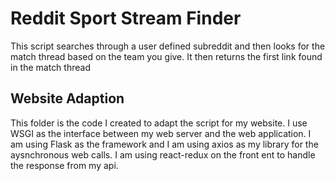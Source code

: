 # Reddit Sport Stream Finder

This script searches through a user defined subreddit and then looks for the match thread based on the team you give. It then returns the first link found in the match thread

## Website Adaption

This folder is the code I created to adapt the script for my website. I use WSGI as the interface between my web server and the web application. I am using Flask as the framework and I am using axios as my library for the aysnchronous web calls. I am using react-redux on the front ent to handle the response from my api.
